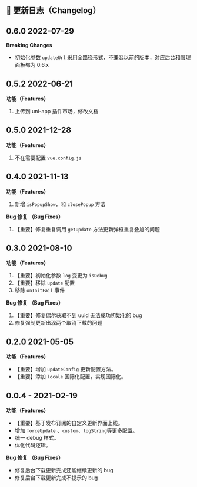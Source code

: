 ## 📌 更新日志（Changelog）

## 0.6.0 2022-07-29

**Breaking Changes**

- 初始化参数 `updateUrl` 采用全路径形式，不兼容以前的版本，对应后台和管理面板都为 0.6.x

## 0.5.2 2022-06-21

**功能（Features）**

1. 上传到 uni-app 插件市场，修改文档

## 0.5.0 2021-12-28

**功能（Features）**

1. 不在需要配置 `vue.config.js`

## 0.4.0 2021-11-13

**功能（Features）**

1. 新增 `isPopupShow`，和 `closePopup` 方法

**Bug 修复 （Bug Fixes）**

1. 【重要】修复重复调用 `getUpdate` 方法更新弹框重复叠加的问题

## 0.3.0 2021-08-10

**功能（Features）**

1. 【重要】初始化参数 `log` 变更为 `isDebug`
2. 【重要】移除 `update` 配置
3. 移除 `onInitFail` 事件

**Bug 修复 （Bug Fixes）**

1. 【重要】修复偶尔获取不到 uuid 无法成功初始化的 bug
2. 修复强制更新出现两个取消下载的问题

## 0.2.0 2021-05-05

**功能（Features）**

- 【重要】增加 `updateConfig` 更新配置方法。
- 【重要】添加 `locale` 国际化配置，实现国际化。

## 0.0.4 - 2021-02-19

**功能（Features）**

- 【重要】基于发布订阅的自定义更新界面上线。
- 增加 `forceUpdate` 、`custom`、`logString`等更多配置。
- 统一 debug 样式。
- 优化代码逻辑。

**Bug 修复 （Bug Fixes）**

- 修复后台下载更新完成还能继续更新的 bug
- 修复后台下载更新完成不提示的 bug
